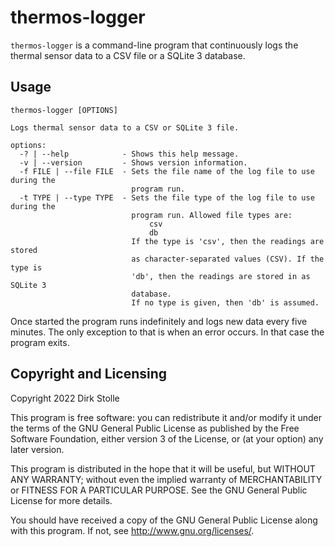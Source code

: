 # thermos-logger

`thermos-logger` is a command-line program that continuously logs the thermal
sensor data to a CSV file or a SQLite 3 database.

## Usage

```
thermos-logger [OPTIONS]

Logs thermal sensor data to a CSV or SQLite 3 file.

options:
  -? | --help            - Shows this help message.
  -v | --version         - Shows version information.
  -f FILE | --file FILE  - Sets the file name of the log file to use during the
                           program run.
  -t TYPE | --type TYPE  - Sets the file type of the log file to use during the
                           program run. Allowed file types are:
                               csv
                               db
                           If the type is 'csv', then the readings are stored
                           as character-separated values (CSV). If the type is
                           'db', then the readings are stored in as SQLite 3
                           database.
                           If no type is given, then 'db' is assumed.
```

Once started the program runs indefinitely and logs new data every five minutes.
The only exception to that is when an error occurs. In that case the program
exits.

## Copyright and Licensing

Copyright 2022  Dirk Stolle

This program is free software: you can redistribute it and/or modify
it under the terms of the GNU General Public License as published by
the Free Software Foundation, either version 3 of the License, or
(at your option) any later version.

This program is distributed in the hope that it will be useful,
but WITHOUT ANY WARRANTY; without even the implied warranty of
MERCHANTABILITY or FITNESS FOR A PARTICULAR PURPOSE.  See the
GNU General Public License for more details.

You should have received a copy of the GNU General Public License
along with this program.  If not, see <http://www.gnu.org/licenses/>.
